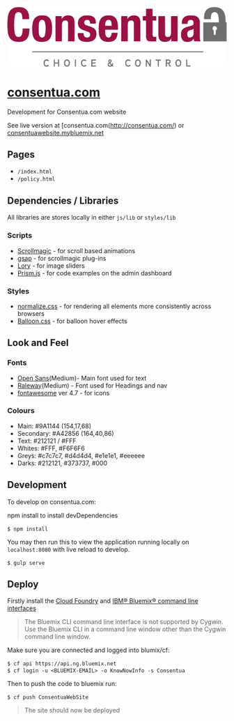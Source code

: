 ![](imgs/logo/consentua-logo-colour.png)
# [consentua.com](http://consentua.com/)
Development for Consentua.com website

See live version at [consentua.com(http://consentua.com/) or [consentuawebsite.mybluemix.net](https://consentuawebsite.mybluemix.net/)

## Pages

* `/index.html`
* `/policy.html`

## Dependencies / Libraries

All libraries are stores locally in either `js/lib` or `styles/lib`


### Scripts
* [Scrollmagic](http://scrollmagic.io/) - for scroll based animations
* [gsap](https://greensock.com/gsap) - for scrollmagic plug-ins
* [Lory](http://meandmax.github.io/lory/) - for image sliders
* [Prism.js](http://prismjs.com/) - for code examples on the admin dashboard

### Styles
* [normalize.css](https://necolas.github.io/normalize.css/) - for rendering all elements more consistently across browsers
* [Balloon.css](https://kazzkiq.github.io/balloon.css/) - for balloon hover effects

## Look and Feel

### Fonts

* [Open Sans](https://fonts.google.com/selection?selection.family=Open+Sans|Raleway)(Medium)- Main font used for text
* [Raleway](https://fonts.google.com/selection?selection.family=Open+Sans|Raleway)(Medium) - Font used for Headings and nav
* [fontawesome](http://fontawesome.io/) ver 4.7 - for icons

### Colours

* Main: #9A1144 (154,17,68)
* Secondary: #A42856 (164,40,86)
* Text: #212121 / #FFF
* Whites: #FFF, #F6F6F6
* Greys: #c7c7c7, #d4d4d4, #e1e1e1, #eeeeee
* Darks: #212121, #373737, #000

## Development

To develop on consentua.com:

npm install to install devDependencies

```
$ npm install
```


You may then run this to view the application running locally on `localhost:8080`  with live reload to develop.

```
$ gulp serve
```


## Deploy

Firstly install the [Cloud Foundry](https://github.com/cloudfoundry/cli/releases) and [IBM® Bluemix® command line interfaces](http://clis.ng.bluemix.net/ui/home.html)

>The Bluemix CLI command line interface is not supported by Cygwin. Use the Bluemix CLI in a command line window other than the Cygwin command line window.

Make sure you are connected and logged into blumix/cf:
```
$ cf api https://api.ng.bluemix.net
$ cf login -u <BLUEMIX-EMAIL> -o KnowNowInfo -s Consentua
```

Then to push the code to bluemix run:
```
$ cf push ConsentuaWebSite
```


>The site should now be deployed 